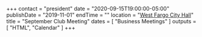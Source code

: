 +++
contact = "president"
date = "2020-09-15T19:00:00-05:00"
publishDate = "2019-11-01"
endTime = ""
location = "[West Fargo City Hall](/places/west-fargo-city-hall/)"
title = "September Club Meeting"
dates = [ "Business Meetings" ]
outputs = [ "HTML", "Calendar" ]
+++

